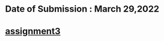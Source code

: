 # Date of Submission : March 29,2022

# [assignment3](https://github.com/dikshangurung/wt-lab-assignment/tree/main/assignment/assignment3)
